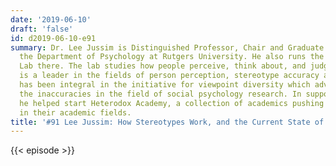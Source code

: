 ```yaml
---
date: '2019-06-10'
draft: 'false'
id: d2019-06-10-e91
summary: Dr. Lee Jussim is Distinguished Professor, Chair and Graduate Director of
  the Department of Psychology at Rutgers University. He also runs the Social Perception
  Lab there. The lab studies how people perceive, think about, and judge others. He
  is a leader in the fields of person perception, stereotype accuracy and bias and
  has been integral in the initiative for viewpoint diversity which advocates to correct
  the inaccuracies in the field of social psychology research. In support of the latter,
  he helped start Heterodox Academy, a collection of academics pushing for improvements
  in their academic fields.
title: '#91 Lee Jussim: How Stereotypes Work, and the Current State of Social Psychology'
---
```

{{< episode >}}

